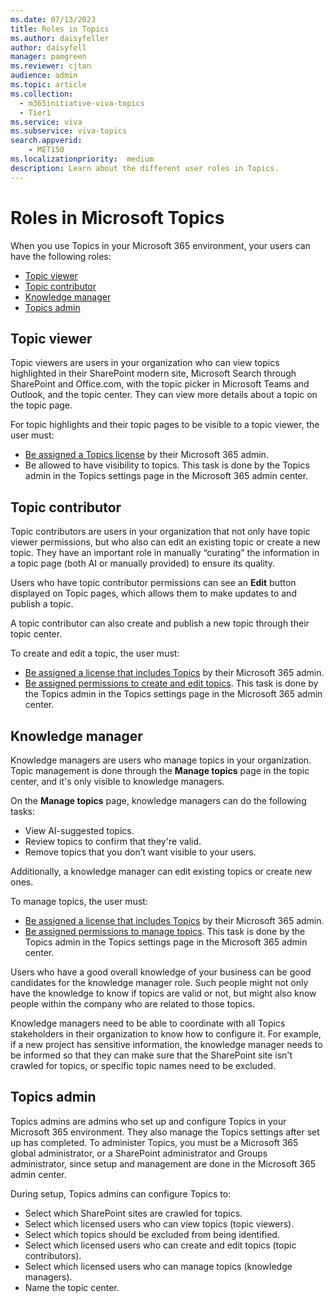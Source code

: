 ```yaml
---
ms.date: 07/13/2023
title: Roles in Topics
ms.author: daisyfeller
author: daisyfell
manager: pamgreen
ms.reviewer: cjtan
audience: admin
ms.topic: article
ms.collection:
  - m365initiative-viva-topics
  - Tier1
ms.service: viva 
ms.subservice: viva-topics 
search.appverid:
    - MET150  
ms.localizationpriority:  medium
description: Learn about the different user roles in Topics.
---
```


# Roles in Microsoft Topics

When you use Topics in your Microsoft 365 environment, your users can have the following roles:

- [Topic viewer](#topic-viewer)
- [Topic contributor](#topic-contributor)
- [Knowledge manager](#knowledge-manager)
- [Topics admin](#viva-topics-admin)

## Topic viewer

Topic viewers are users in your organization who can view topics highlighted in their SharePoint modern site, Microsoft Search through SharePoint and Office.com, with the topic picker in Microsoft Teams and Outlook, and the topic center. They can view more details about a topic on the topic page.

For topic highlights and their topic pages to be visible to a topic viewer, the user must:

- [Be assigned a Topics license](./set-up-topic-experiences.md#assign-licenses) by their Microsoft 365 admin.
- Be allowed to have visibility to topics. This task is done by the Topics admin in the Topics settings page in the Microsoft 365 admin center.

## Topic contributor

Topic contributors are users in your organization that not only have topic viewer permissions, but who also can edit an existing topic or create a new topic. They have an important role in manually “curating” the information in a topic page (both AI or manually provided) to ensure its quality.

Users who have topic contributor permissions can see an **Edit** button displayed on Topic pages, which allows them to make updates to and publish a topic.

A topic contributor can also create and publish a new topic through their topic center.

To create and edit a topic, the user must:

- [Be assigned a license that includes Topics](./set-up-topic-experiences.md#assign-licenses) by their Microsoft 365 admin.
- [Be assigned permissions to create and edit topics](./topic-experiences-user-permissions.md). This task is done by the Topics admin in the Topics settings page in the Microsoft 365 admin center.

## Knowledge manager

Knowledge managers are users who manage topics in your organization.  Topic management is done through the **Manage topics** page in the topic center, and it's only visible to knowledge managers.

On the **Manage topics** page, knowledge managers can do the following tasks:

- View AI-suggested topics.
- Review topics to confirm that they're valid.
- Remove topics that you don’t want visible to your users.

Additionally, a knowledge manager can edit existing topics or create new ones.

To manage topics, the user must:

- [Be assigned a license that includes Topics](./set-up-topic-experiences.md#assign-licenses) by their Microsoft 365 admin.
- [Be assigned permissions to manage topics](./topic-experiences-user-permissions.md). This task is done by the Topics admin in the Topics settings page in the Microsoft 365 admin center.

Users who have a good overall knowledge of your business can be good candidates for the knowledge manager role. Such people might not only have the knowledge to know if topics are valid or not, but might also know people within the company who are related to those topics.

Knowledge managers need to be able to coordinate with all Topics stakeholders in their organization to know how to configure it. For example, if a new project has sensitive information, the knowledge manager needs to be informed so that they can make sure that the SharePoint site isn't crawled for topics, or specific topic names need to be excluded.

## Topics admin

Topics admins are admins who set up and configure Topics in your Microsoft 365 environment. They also manage the Topics settings after set up has completed. To administer Topics, you must be a Microsoft 365 global administrator, or a SharePoint administrator and Groups administrator, since setup and management are done in the Microsoft 365 admin center.

During setup, Topics admins can configure Topics to:

- Select which SharePoint sites are crawled for topics.
- Select which licensed users who can view topics (topic viewers).
- Select which topics should be excluded from being identified.
- Select which licensed users who can create and edit topics (topic contributors).
- Select which licensed users who can manage topics (knowledge managers).
- Name the topic center.
